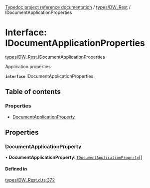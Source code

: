 [Typedoc project reference documentation](../README.md) / [types/DW_Rest](../modules/types_dw_rest.md) / IDocumentApplicationProperties

# Interface: IDocumentApplicationProperties

[types/DW_Rest](../modules/types_dw_rest.md).IDocumentApplicationProperties

Application properties

**`interface`** IDocumentApplicationProperties

## Table of contents

### Properties

- [DocumentApplicationProperty](types_dw_rest.idocumentapplicationproperties.md#documentapplicationproperty)

## Properties

### DocumentApplicationProperty

• **DocumentApplicationProperty**: [`IDocumentApplicationProperty`](types_dw_rest.idocumentapplicationproperty.md)[]

#### Defined in

[types/DW_Rest.d.ts:372](https://github.com/DocuWare/REST-Sample-TS/blob/beb3ada/src/types/DW_Rest.d.ts#L372)

